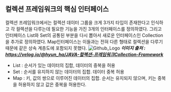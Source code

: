 ## 컬렉션 프레임워크의 핵심 인터페이스

컬렉션 프레임워크에서는 컬렉션 데이터 그룹을 크게 3가지 타입이 존재한다고 인식하고 각 컬렉션을 다루는데 필요한 기능을 가진 3개의 인터페이스를 정의하였다.
그리고 인터페이스 List와 Set의 공통된 부분을 다시 뽑아서 새로운 인터페이스인 Collection을 추가로 정의하였다.
Map인터페이스는 이들과는 전혀 다른 형태로 컬렉션을 다루기 때문에 같은 상속 계층도에 포함되지 못했다.
![Github_Logo](https://velog.velcdn.com/images/hyun_ha/post/6beec756-35f1-45ec-9554-ceb2089c0c2c/image.PNG)
***이미지 출처 : https://velog.io/@hyun_ha/JAVA-컬렉션-프레임워크Collection-Framework***

- List : 순서가 있는 데이터의 집합, 데이터의 중복을 허용
- Set : 순서를 유지하지 않는 데이터의 집합. 데이터 중복 허용
- Map : 키, 값의 쌍으로 이루어진 데이터의 집합. 순서는 유지되지 않으며, 키는 중복을 허용하지 않고 값은 중복을 허용한다.

